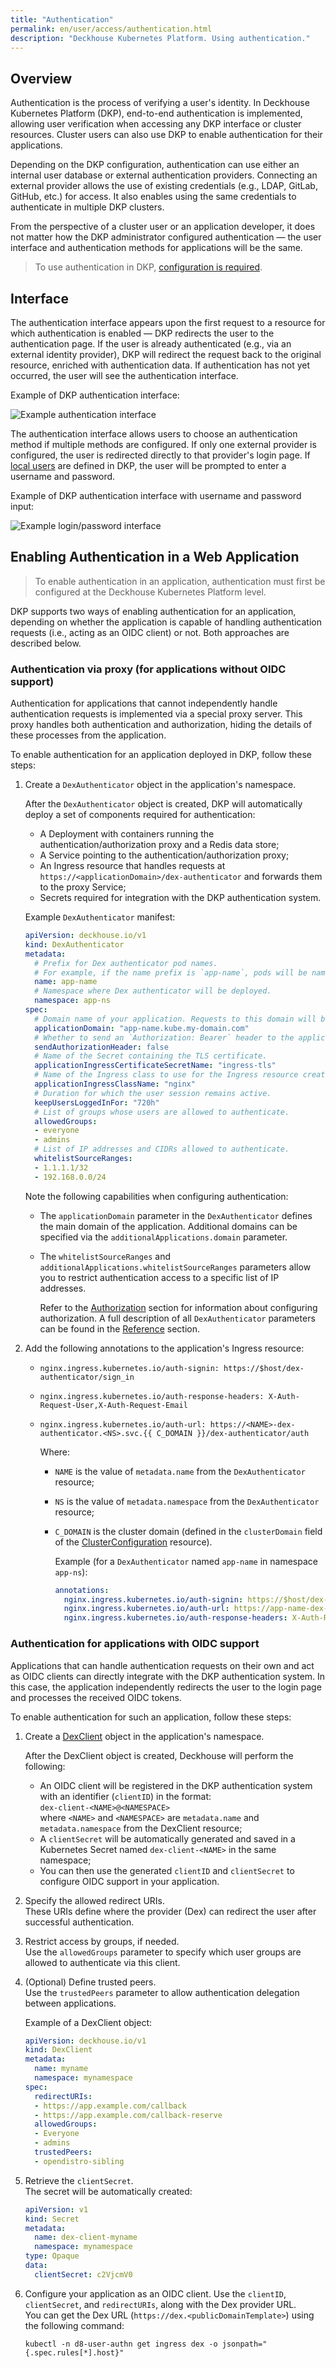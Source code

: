 ```yaml
---
title: "Authentication"
permalink: en/user/access/authentication.html
description: "Deckhouse Kubernetes Platform. Using authentication."
---
```


## Overview

Authentication is the process of verifying a user's identity. In Deckhouse Kubernetes Platform (DKP), end-to-end authentication is implemented, allowing user verification when accessing any DKP interface or cluster resources. Cluster users can also use DKP to enable authentication for their applications.

Depending on the DKP configuration, authentication can use either an internal user database or external authentication providers. Connecting an external provider allows the use of existing credentials (e.g., LDAP, GitLab, GitHub, etc.) for access. It also enables using the same credentials to authenticate in multiple DKP clusters.

From the perspective of a cluster user or an application developer, it does not matter how the DKP administrator configured authentication — the user interface and authentication methods for applications will be the same.

> To use authentication in DKP, [configuration is required](../../admin/configuration/access/authentication.html).

## Interface

The authentication interface appears upon the first request to a resource for which authentication is enabled — DKP redirects the user to the authentication page. If the user is already authenticated (e.g., via an external identity provider), DKP will redirect the request back to the original resource, enriched with authentication data. If authentication has not yet occurred, the user will see the authentication interface.

Example of DKP authentication interface:

![Example authentication interface](../../images/user/access/authentication/web-auth-example.png)

The authentication interface allows users to choose an authentication method if multiple methods are configured. If only one external provider is configured, the user is redirected directly to that provider's login page. If [local users](../../admin/configuration/access/authentication.html#локальная-аутентификация) are defined in DKP, the user will be prompted to enter a username and password.

Example of DKP authentication interface with username and password input:

![Example login/password interface](../../images/user/access/authentication/web-auth-example2.png)

## Enabling Authentication in a Web Application

> To enable authentication in an application, authentication must first be configured at the Deckhouse Kubernetes Platform level.

DKP supports two ways of enabling authentication for an application, depending on whether the application is capable of handling authentication requests (i.e., acting as an OIDC client) or not. Both approaches are described below.

### Authentication via proxy (for applications without OIDC support)

Authentication for applications that cannot independently handle authentication requests is implemented via a special proxy server. This proxy handles both authentication and authorization, hiding the details of these processes from the application.

To enable authentication for an application deployed in DKP, follow these steps:

1. Create a `DexAuthenticator` object in the application's namespace.

   After the `DexAuthenticator` object is created, DKP will automatically deploy a set of components required for authentication:

   - A Deployment with containers running the authentication/authorization proxy and a Redis data store;
   - A Service pointing to the authentication/authorization proxy;
   - An Ingress resource that handles requests at `https://<applicationDomain>/dex-authenticator` and forwards them to the proxy Service;
   - Secrets required for integration with the DKP authentication system.

   Example `DexAuthenticator` manifest:

   ```yaml
   apiVersion: deckhouse.io/v1
   kind: DexAuthenticator
   metadata:
     # Prefix for Dex authenticator pod names.
     # For example, if the name prefix is `app-name`, pods will be named like `app-name-dex-authenticator-7f698684c8-c5cjg`.
     name: app-name
     # Namespace where Dex authenticator will be deployed.
     namespace: app-ns
   spec:
     # Domain name of your application. Requests to this domain will be redirected to Dex for authentication.
     applicationDomain: "app-name.kube.my-domain.com"
     # Whether to send an `Authorization: Bearer` header to the application. Useful with NGINX's auth_request.
     sendAuthorizationHeader: false
     # Name of the Secret containing the TLS certificate.
     applicationIngressCertificateSecretName: "ingress-tls"
     # Name of the Ingress class to use for the Ingress resource created for the Dex authenticator.
     applicationIngressClassName: "nginx"
     # Duration for which the user session remains active.
     keepUsersLoggedInFor: "720h"
     # List of groups whose users are allowed to authenticate.
     allowedGroups:
     - everyone
     - admins
     # List of IP addresses and CIDRs allowed to authenticate.
     whitelistSourceRanges:
     - 1.1.1.1/32
     - 192.168.0.0/24
   ```

   Note the following capabilities when configuring authentication:

   - The `applicationDomain` parameter in the `DexAuthenticator` defines the main domain of the application. Additional domains can be specified via the `additionalApplications.domain` parameter.
   - The `whitelistSourceRanges` and `additionalApplications.whitelistSourceRanges` parameters allow you to restrict authentication access to a specific list of IP addresses.

     Refer to the [Authorization](TODO) section for information about configuring authorization. A full description of all `DexAuthenticator` parameters can be found in the [Reference](TODO) section.

1. Add the following annotations to the application's Ingress resource:

   - `nginx.ingress.kubernetes.io/auth-signin: https://$host/dex-authenticator/sign_in`
   - `nginx.ingress.kubernetes.io/auth-response-headers: X-Auth-Request-User,X-Auth-Request-Email`
   - `nginx.ingress.kubernetes.io/auth-url: https://<NAME>-dex-authenticator.<NS>.svc.{{ C_DOMAIN }}/dex-authenticator/auth`

     Where:

     - `NAME` is the value of `metadata.name` from the `DexAuthenticator` resource;
     - `NS` is the value of `metadata.namespace` from the `DexAuthenticator` resource;
     - `C_DOMAIN` is the cluster domain (defined in the `clusterDomain` field of the [ClusterConfiguration](../../installing/configuration.html#clusterconfiguration-clusterdomain) resource).

        Example (for a `DexAuthenticator` named `app-name` in namespace `app-ns`):

        ```yaml
        annotations:
          nginx.ingress.kubernetes.io/auth-signin: https://$host/dex-authenticator/sign_in
          nginx.ingress.kubernetes.io/auth-url: https://app-name-dex-authenticator.app-ns.svc.cluster.local/dex-authenticator/auth
          nginx.ingress.kubernetes.io/auth-response-headers: X-Auth-Request-User,X-Auth-Request-Email
        ```

### Authentication for applications with OIDC support

Applications that can handle authentication requests on their own and act as OIDC clients can directly integrate with the DKP authentication system. In this case, the application independently redirects the user to the login page and processes the received OIDC tokens.

To enable authentication for such an application, follow these steps:

1. Create a [DexClient](https://deckhouse.io/documentation/v1/modules/user-authn/cr.html#dexclient) object in the application's namespace.

   After the DexClient object is created, Deckhouse will perform the following:

   - An OIDC client will be registered in the DKP authentication system with an identifier (`clientID`) in the format:  
     `dex-client-<NAME>@<NAMESPACE>`  
     where `<NAME>` and `<NAMESPACE>` are `metadata.name` and `metadata.namespace` from the DexClient resource;
   - A `clientSecret` will be automatically generated and saved in a Kubernetes Secret named `dex-client-<NAME>` in the same namespace;
   - You can then use the generated `clientID` and `clientSecret` to configure OIDC support in your application.

1. Specify the allowed redirect URIs.  
   These URIs define where the provider (Dex) can redirect the user after successful authentication.

1. Restrict access by groups, if needed.  
   Use the `allowedGroups` parameter to specify which user groups are allowed to authenticate via this client.

1. (Optional) Define trusted peers.  
   Use the `trustedPeers` parameter to allow authentication delegation between applications.

   Example of a DexClient object:

   ```yaml
   apiVersion: deckhouse.io/v1
   kind: DexClient
   metadata:
     name: myname
     namespace: mynamespace
   spec:
     redirectURIs:
     - https://app.example.com/callback
     - https://app.example.com/callback-reserve
     allowedGroups:
     - Everyone
     - admins
     trustedPeers:
     - opendistro-sibling
   ```

1. Retrieve the `clientSecret`.  
   The secret will be automatically created:

   ```yaml
   apiVersion: v1
   kind: Secret
   metadata:
     name: dex-client-myname
     namespace: mynamespace
   type: Opaque
   data:
     clientSecret: c2VjcmV0
   ```

1. Configure your application as an OIDC client.
   Use the `clientID`, `clientSecret`, and `redirectURIs`, along with the Dex provider URL.  
   You can get the Dex URL (`https://dex.<publicDomainTemplate>`) using the following command:

   ```console
   kubectl -n d8-user-authn get ingress dex -o jsonpath="{.spec.rules[*].host}"
   ```
